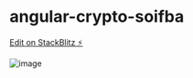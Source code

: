 # angular-crypto-soifba

[Edit on StackBlitz ⚡️](https://stackblitz.com/edit/angular-crypto-soifba)

![image](https://user-images.githubusercontent.com/26426051/150492650-4515b1ef-8d51-4d3b-a275-aa929d724ac0.png)
